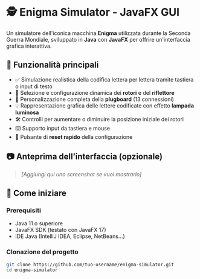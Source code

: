 # 🕵️ Enigma Simulator - JavaFX GUI

Un simulatore dell'iconica macchina **Enigma** utilizzata durante la Seconda Guerra Mondiale, sviluppato in **Java** con **JavaFX** per offrire un'interfaccia grafica interattiva.

## 🧠 Funzionalità principali

- ✅ Simulazione realistica della codifica lettera per lettera tramite tastiera o input di testo
- 🔁 Selezione e configurazione dinamica dei **rotori** e del **riflettore**
- 🔌 Personalizzazione completa della **plugboard** (13 connessioni)
- 💡 Rappresentazione grafica delle lettere codificate con effetto **lampada luminosa**
- 🛠 Controlli per aumentare o diminuire la posizione iniziale dei rotori
- ⌨️ Supporto input da tastiera e mouse
- 🔄 Pulsante di **reset rapido** della configurazione

## 📷 Anteprima dell’interfaccia (opzionale)
> _[Aggiungi qui uno screenshot se vuoi mostrarlo]_

## 🚀 Come iniziare

### Prerequisiti

- Java 11 o superiore
- JavaFX SDK (testato con JavaFX 17)
- IDE Java (IntelliJ IDEA, Eclipse, NetBeans...)

### Clonazione del progetto

```bash
git clone https://github.com/tuo-username/enigma-simulator.git
cd enigma-simulator
